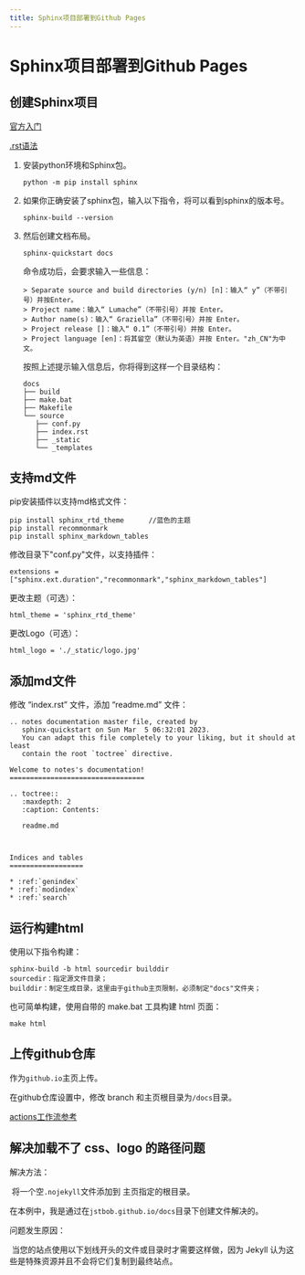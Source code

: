 ```yaml
---
title: Sphinx项目部署到Github Pages
---
```

# Sphinx项目部署到Github Pages

## 创建Sphinx项目

[官方入门](https://www.sphinx-doc.org/en/master/tutorial/getting-started.html)

[.rst语法](https://www.sphinx-doc.org/en/master/usage/restructuredtext/directives.html#toctree-directive)

1. 安装python环境和Sphinx包。

   ```
   python -m pip install sphinx
   ```

 2. 如果你正确安装了sphinx包，输入以下指令，将可以看到sphinx的版本号。

    ```
    sphinx-build --version
    ```

 3. 然后创建文档布局。

    ```
    sphinx-quickstart docs
    ```

    命令成功后，会要求输入一些信息：

    ```
    > Separate source and build directories (y/n) [n]：输入“ y”（不带引号）并按Enter。
    > Project name：输入“ Lumache”（不带引号）并按 Enter。
    > Author name(s)：输入“ Graziella”（不带引号）并按 Enter。
    > Project release []：输入“ 0.1”（不带引号）并按 Enter。
    > Project language [en]：将其留空（默认为英语）并按 Enter。"zh_CN"为中文。
    ```

    按照上述提示输入信息后，你将得到这样一个目录结构：

    ```
    docs
    ├── build
    ├── make.bat
    ├── Makefile
    └── source
       ├── conf.py
       ├── index.rst
       ├── _static
       └── _templates
    ```

## 支持md文件

pip安装插件以支持md格式文件：

```
pip install sphinx_rtd_theme      //蓝色的主题
pip install recommonmark
pip install sphinx_markdown_tables
```

修改目录下"conf.py"文件，以支持插件：

```
extensions = ["sphinx.ext.duration","recommonmark","sphinx_markdown_tables"]
```

更改主题（可选）：

```
html_theme = 'sphinx_rtd_theme' 
```

更改Logo（可选）：

```
html_logo = './_static/logo.jpg'
```

## 添加md文件

修改 “index.rst” 文件，添加 “readme.md” 文件：

```
.. notes documentation master file, created by
   sphinx-quickstart on Sun Mar  5 06:32:01 2023.
   You can adapt this file completely to your liking, but it should at least
   contain the root `toctree` directive.

Welcome to notes's documentation!
=================================

.. toctree::
   :maxdepth: 2
   :caption: Contents:
   
   readme.md



Indices and tables
==================

* :ref:`genindex`
* :ref:`modindex`
* :ref:`search`
```

## 运行构建html

使用以下指令构建：

```
sphinx-build -b html sourcedir builddir
sourcedir：指定源文件目录；
builddir：制定生成目录，这里由于github主页限制，必须制定"docs"文件夹；
```

也可简单构建，使用自带的 make.bat 工具构建 html 页面：

```
make html
```

## 上传github仓库

作为`github.io`主页上传。

在github仓库设置中，修改 branch 和主页根目录为`/docs`目录。

[actions工作流参考](https://coderefinery.github.io/documentation/gh_workflow/)

## 解决加载不了 css、logo 的路径问题

解决方法：

​		将一个空`.nojekyll`文件添加到 主页指定的根目录。

​		在本例中，我是通过在`jstbob.github.io/docs`目录下创建文件解决的。

问题发生原因：

​		当您的站点使用以下划线开头的文件或目录时才需要这样做，因为 Jekyll 认为这些是特殊资源并且不会将它们复制到最终站点。

